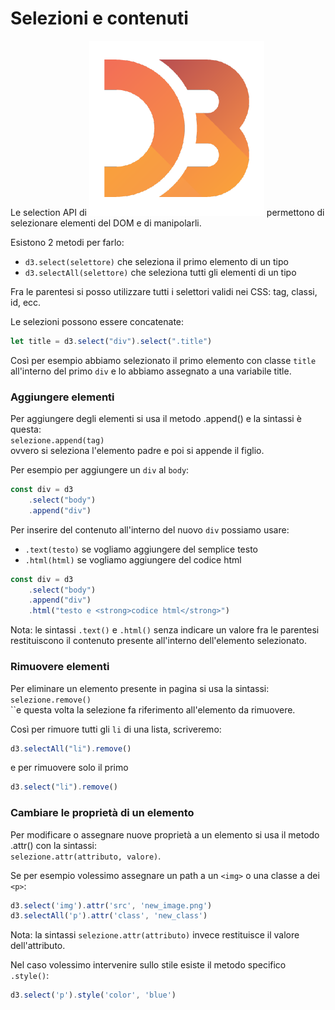 # Selezioni e contenuti

Le selection API di <img src="../../.gitbook/assets/1562726.png" alt="" data-size="line"> permettono di selezionare elementi del DOM e di manipolarli.

Esistono 2 metodi per farlo:

* `d3.select(selettore)` che seleziona il primo elemento di un tipo
* `d3.selectAll(selettore)` che seleziona tutti gli elementi di un tipo

Fra le parentesi si posso utilizzare tutti i selettori validi nei CSS: tag, classi, id, ecc.

Le selezioni possono essere concatenate:

```javascript
let title = d3.select("div").select(".title")
```

Così per esempio abbiamo selezionato il primo elemento con classe `title` all'interno del primo `div` e lo abbiamo assegnato a una variabile title.

### Aggiungere elementi

Per aggiungere degli elementi si usa il metodo .append() e la sintassi è questa:\
`selezione.append(tag)`\
ovvero si seleziona l'elemento padre e poi si appende il figlio.

Per esempio per aggiungere un `div` al `body`:

```javascript
const div = d3
    .select("body")
    .append("div")
```

Per inserire del contenuto all'interno del nuovo `div` possiamo usare:

* `.text(testo)` se vogliamo aggiungere del semplice testo
* `.html(html)` se vogliamo aggiungere del codice html

```javascript
const div = d3
    .select("body")
    .append("div")
    .html("testo e <strong>codice html</strong>")
```

Nota: le sintassi `.text()` e `.html()` senza indicare un valore fra le parentesi restituiscono il contenuto presente all'interno dell'elemento selezionato.

### Rimuovere elementi

Per eliminare un elemento presente in pagina si usa la sintassi:\
`selezione.remove()`\
``e questa volta la selezione fa riferimento all'elemento da rimuovere.

Così per rimuore tutti gli `li` di una lista, scriveremo:

```javascript
d3.selectAll("li").remove()
```

e per rimuovere solo il primo

```javascript
d3.select("li").remove()
```

### Cambiare le proprietà di un elemento

Per modificare o assegnare nuove proprietà a un elemento si usa il metodo .attr() con la sintassi:\
`selezione.attr(attributo, valore)`.

Se per esempio volessimo assegnare un path a un `<img>` o una classe a dei `<p>`:

```javascript
d3.select('img').attr('src', 'new_image.png')
d3.selectAll('p').attr('class', 'new_class')
```

Nota: la sintassi `selezione.attr(attributo)` invece restituisce il valore dell'attributo.

Nel caso volessimo intervenire sullo stile esiste il metodo specifico `.style()`:

```javascript
d3.select('p').style('color', 'blue')
```
